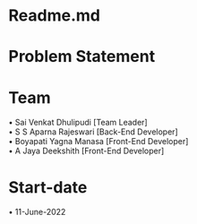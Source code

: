 # Readme.md
# Problem Statement 

# Team 
• Sai Venkat Dhulipudi  [Team Leader]</br>
• S S Aparna Rajeswari  [Back-End Developer]</br>
• Boyapati Yagna Manasa [Front-End Developer]</br>
• A Jaya Deekshith      [Front-End Developer]</br>
# Start-date
• 11-June-2022
